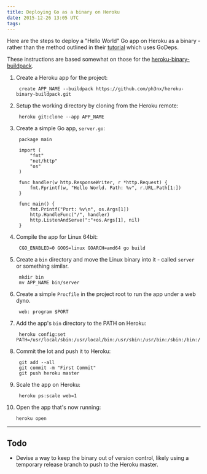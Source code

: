 ```yaml
---
title: Deploying Go as a binary on Heroku
date: 2015-12-26 13:05 UTC
tags:
---
```

Here are the steps to deploy a "Hello World" Go app on Heroku as a binary - rather than the method outlined in their [tutorial](https://www.heroku.com/go#see-it-in-action) which uses GoDeps.

These instructions are based somewhat on those for the [heroku-binary-buildpack](https://github.com/ph3nx/heroku-binary-buildpack).

1. Create a Heroku app for the project:

        create APP_NAME --buildpack https://github.com/ph3nx/heroku-binary-buildpack.git
2. Setup the working directory by cloning from the Heroku remote:

        heroku git:clone --app APP_NAME
3. Create a simple Go app, `server.go`:

        package main

        import (
            "fmt"
            "net/http"
            "os"
        )

        func handler(w http.ResponseWriter, r *http.Request) {
            fmt.Fprintf(w, "Hello World. Path: %v", r.URL.Path[1:])
        }

        func main() {
            fmt.Printf("Port: %v\n", os.Args[1])
            http.HandleFunc("/", handler)
            http.ListenAndServe(":"+os.Args[1], nil)
        }
4. Compile the app for Linux 64bit:

        CGO_ENABLED=0 GOOS=linux GOARCH=amd64 go build
5. Create a `bin` directory and move the Linux binary into it - called `server` or something similar.

        mkdir bin
        mv APP_NAME bin/server
6. Create a simple `Procfile` in the project root to run the app under a web dyno.

        web: program $PORT
7. Add the app's `bin` directory to the PATH on Heroku:

        heroku config:set PATH=/usr/local/sbin:/usr/local/bin:/usr/sbin:/usr/bin:/sbin:/bin:/app/bin
8. Commit the lot and push it to Heroku:

        git add --all
        git commit -m "First Commit"
        git push heroku master
9. Scale the app on Heroku:

        heroku ps:scale web=1
10. Open the app that's now running:

        heroku open

- - - 

## Todo
* Devise a way to keep the binary out of version control, likely using a temporary release branch to push to the Heroku master.
